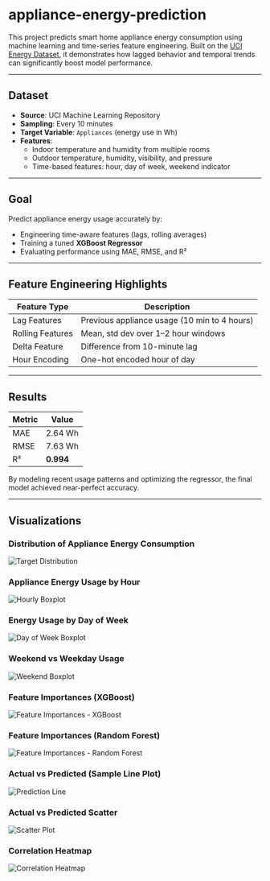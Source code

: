 # appliance-energy-prediction
This project predicts smart home appliance energy consumption using machine learning and time-series feature engineering. Built on the [UCI Energy Dataset](https://archive.ics.uci.edu/ml/datasets/Appliances+energy+prediction), it demonstrates how lagged behavior and temporal trends can significantly boost model performance.

---

## Dataset
- **Source**: UCI Machine Learning Repository
- **Sampling**: Every 10 minutes
- **Target Variable**: `Appliances` (energy use in Wh)
- **Features**:
  - Indoor temperature and humidity from multiple rooms
  - Outdoor temperature, humidity, visibility, and pressure
  - Time-based features: hour, day of week, weekend indicator

---

## Goal
Predict appliance energy usage accurately by:
- Engineering time-aware features (lags, rolling averages)
- Training a tuned **XGBoost Regressor**
- Evaluating performance using MAE, RMSE, and R²

---

## Feature Engineering Highlights
| Feature Type        | Description                                 |
|---------------------|---------------------------------------------|
| Lag Features      | Previous appliance usage (10 min to 4 hours)  |
| Rolling Features  | Mean, std dev over 1–2 hour windows           |
| Delta Feature     | Difference from 10-minute lag                 |
| Hour Encoding     | One-hot encoded hour of day                   |

---

## Results

| Metric | Value |
|--------|-------|
| MAE    | 2.64 Wh |
| RMSE   | 7.63 Wh |
| R²     | **0.994** |

By modeling recent usage patterns and optimizing the regressor, the final model achieved near-perfect accuracy.

---

## Visualizations

### Distribution of Appliance Energy Consumption
![Target Distribution](images/target_distribution.png)

### Appliance Energy Usage by Hour
![Hourly Boxplot](images/boxplot_hour.png)

### Energy Usage by Day of Week
![Day of Week Boxplot](images/boxplot_dayofweek.png)

### Weekend vs Weekday Usage
![Weekend Boxplot](images/boxplot_weekend.png)

### Feature Importances (XGBoost)
![Feature Importances - XGBoost](images/feature_importance_xgb.png)

### Feature Importances (Random Forest)
![Feature Importances - Random Forest](images/feature_importance_rf.png)

### Actual vs Predicted (Sample Line Plot)
![Prediction Line](images/prediction_line.png)

### Actual vs Predicted Scatter
![Scatter Plot](images/scatter_actual_vs_predicted.png)

### Correlation Heatmap
![Correlation Heatmap](images/correlation_heatmap.png)


